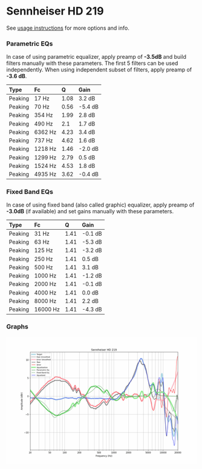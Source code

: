 # Sennheiser HD 219
See [usage instructions](https://github.com/jaakkopasanen/AutoEq#usage) for more options and info.

### Parametric EQs
In case of using parametric equalizer, apply preamp of **-3.5dB** and build filters manually
with these parameters. The first 5 filters can be used independently.
When using independent subset of filters, apply preamp of **-3.6 dB**.

| Type    | Fc      |    Q | Gain    |
|:--------|:--------|:-----|:--------|
| Peaking | 17 Hz   | 1.08 | 3.2 dB  |
| Peaking | 70 Hz   | 0.56 | -5.4 dB |
| Peaking | 354 Hz  | 1.99 | 2.8 dB  |
| Peaking | 490 Hz  | 2.1  | 1.7 dB  |
| Peaking | 6362 Hz | 4.23 | 3.4 dB  |
| Peaking | 737 Hz  | 4.62 | 1.6 dB  |
| Peaking | 1218 Hz | 1.46 | -2.0 dB |
| Peaking | 1299 Hz | 2.79 | 0.5 dB  |
| Peaking | 1524 Hz | 4.53 | 1.8 dB  |
| Peaking | 4935 Hz | 3.62 | -0.4 dB |

### Fixed Band EQs
In case of using fixed band (also called graphic) equalizer, apply preamp of **-3.0dB**
(if available) and set gains manually with these parameters.

| Type    | Fc       |    Q | Gain    |
|:--------|:---------|:-----|:--------|
| Peaking | 31 Hz    | 1.41 | -0.1 dB |
| Peaking | 63 Hz    | 1.41 | -5.3 dB |
| Peaking | 125 Hz   | 1.41 | -3.2 dB |
| Peaking | 250 Hz   | 1.41 | 0.5 dB  |
| Peaking | 500 Hz   | 1.41 | 3.1 dB  |
| Peaking | 1000 Hz  | 1.41 | -1.2 dB |
| Peaking | 2000 Hz  | 1.41 | -0.1 dB |
| Peaking | 4000 Hz  | 1.41 | 0.0 dB  |
| Peaking | 8000 Hz  | 1.41 | 2.2 dB  |
| Peaking | 16000 Hz | 1.41 | -4.3 dB |

### Graphs
![](./Sennheiser%20HD%20219.png)